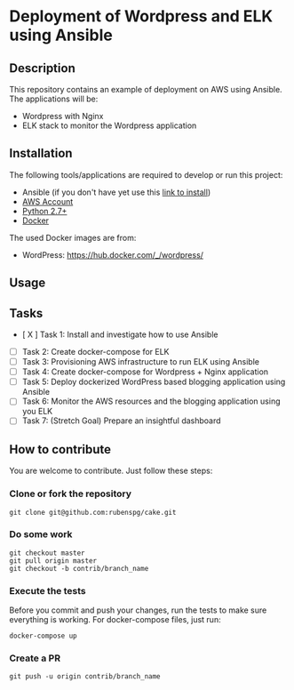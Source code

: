 # Deployment of Wordpress and ELK using Ansible

## Description

This repository contains an example of deployment on AWS using Ansible.
The applications will be:
  - Wordpress with Nginx
  - ELK stack to monitor the Wordpress application

## Installation
The following tools/applications are required to develop or run this project:
  - Ansible (if you don't have yet use this [link to install](http://docs.ansible.com/ansible/intro_installation.html))
  - [AWS Account](https://aws.amazon.com/)
  - [Python 2.7+](https://www.python.org/download/releases/2.7/)
  - [Docker](https://docs.docker.com/get-started/)

The used Docker images are from:
  - WordPress: https://hub.docker.com/_/wordpress/

## Usage

## Tasks
 - [ X ] Task 1: Install and investigate how to use Ansible   
 - [  ] Task 2: Create docker-compose for ELK
 - [  ] Task 3: Provisioning AWS infrastructure to run ELK using Ansible
 - [  ] Task 4: Create docker-compose for Wordpress + Nginx application
 - [  ] Task 5: Deploy dockerized WordPress based blogging application using Ansible
 - [  ] Task 6: Monitor the AWS resources and the blogging application using you ELK
 - [  ] Task 7: (Stretch Goal) Prepare an insightful dashboard

## How to contribute

You are welcome to contribute. Just follow these steps:

### Clone or fork the repository

```
git clone git@github.com:rubenspg/cake.git
```

### Do some work

```
git checkout master
git pull origin master
git checkout -b contrib/branch_name
```

### Execute the tests

Before you commit and push your changes, run the tests to make sure everything is working. For docker-compose files, just run:
```
docker-compose up
```

### Create a PR
```
git push -u origin contrib/branch_name
